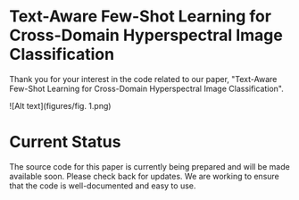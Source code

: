 # Text-Aware Few-Shot Learning for Cross-Domain Hyperspectral Image Classification

Thank you for your interest in the code related to our paper, "Text-Aware Few-Shot Learning for Cross-Domain Hyperspectral Image Classification".

![Alt text](figures/fig. 1.png)

# Current Status
The source code for this paper is currently being prepared and will be made available soon. Please check back for updates. We are working to ensure that the code is well-documented and easy to use.

